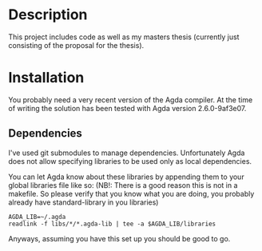 Description
===========
This project includes code as well as my masters thesis (currently just
consisting of the proposal for the thesis).

Installation
============
You probably need a very recent version of the Agda compiler. At the time
of writing the solution has been tested with Agda version 2.6.0-9af3e07.

Dependencies
------------
I've used git submodules to manage dependencies. Unfortunately Agda does not
allow specifying libraries to be used only as local dependencies.

You can let Agda know about these libraries by appending them to your global
libraries file like so: (NB!: There is a good reason this is not in a
makefile. So please verify that you know what you are doing, you probably
already have standard-library in you libraries)

    AGDA_LIB=~/.agda
    readlink -f libs/*/*.agda-lib | tee -a $AGDA_LIB/libraries

Anyways, assuming you have this set up you should be good to go.
